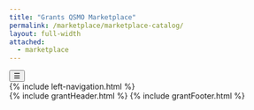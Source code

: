```yaml
---
title: "Grants QSMO Marketplace"
permalink: /marketplace/marketplace-catalog/
layout: full-width
attached:
  - marketplace
---
```


<div class="grid-container">
<button class="menu-toggle" onclick="toggleSidebar()">☰</button>
  <div id="esgms-header" class="grid-row">
    {% include left-navigation.html %}
   <div class="column-left desktop:grid-col-9">
      {% include grantHeader.html %}
      <!--<div class="home-content">
        <h1>Grants QSMO Marketplace</h1>
      <div class="subtitle">
      Your gateway to top-tier grants management solutions. Aligned with the
      <span class="highlight">Federal Integrated Business Framework (FIBF)</span>
      for Grants Management (GRM), these solutions drive more efficient federal grants administration.
    </div>
    <div class="boxes">
      <div class="box federal">
        <h3>Federal Shared Services</h3>
        <p>Non-mandatory, federal solutions that accept external customers.</p>
      </div>
      <div class="box commercial">
        <h3>Commercial Shared Services</h3>
        <p>Award management Software as a Solution (SaaS) products.</p>
      </div>
      <div class="box centralized">
        <h3>Centralized Federal Shared Services</h3>
        <p>Required interoperable systems for grants management processes.</p>
      </div>
    </div>
    <div class="acquisition-text">
      For grants IT acquisition resources, visit the Grants QSMO
      <a href="#" class="highlight">Acquisition Gateway</a>—a federal-only platform providing specialized tools, insights, and downloadable resources to enhance your grants management process (login required). If Marketplace solutions don’t fit your specific needs, the Gateway provides additional support to help you find the right approach.
    </div>
    <div class="button-wrapper">
      <a href="#" class="gateway-button">Acquisition Gateway</a>
    </div>
      </div>-->
      {% include grantFooter.html %}
    </div> 
  </div>
</div>
